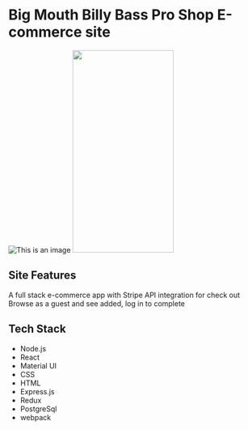 # Big Mouth Billy Bass Pro Shop E-commerce site

![This is an image](https://billy-bass-pro-shop.herokuapp.com/flish.gif)
<img src="https://gyazo.com/eb5c5741b6a9a16c692170a41a49c858.png" width="200" height="400" />

## Site Features

A full stack e-commerce app with Stripe API integration for check out
Browse as a guest and see added, log in to complete

## Tech Stack

- Node.js
- React
- Material UI
- CSS
- HTML
- Express.js
- Redux
- PostgreSql
- webpack
